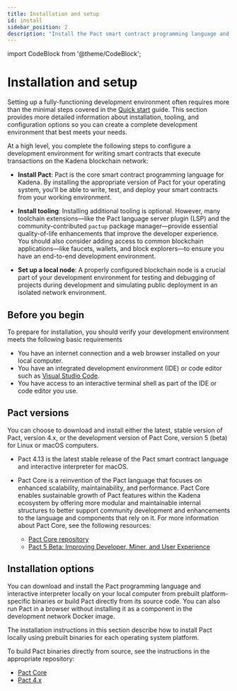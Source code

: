```yaml
---
title: Installation and setup
id: install
sidebar_position: 2
description: "Install the Pact smart contract programming language and set up tooling for your development environment."
---
```


import CodeBlock from '@theme/CodeBlock';

# Installation and setup

Setting up a fully-functioning development environment often requires more than the minimal steps covered in the [Quick start](../quickstart) guide.
This section provides more detailed information about installation, tooling, and configuration options so you can create a complete development environment that best meets your needs.

At a high level, you complete the following steps to configure a development environment for writing smart contracts that execute transactions on the Kadena blockchain network:

- **Install Pact**: Pact is the core smart contract programming language for Kadena. By installing the appropriate version of Pact for your operating system, you'll be able to write, test, and deploy your smart contracts from your working environment.

- **Install tooling**: Installing additional tooling is optional. However, many toolchain extensions—like the Pact language server plugin (LSP) and the community-contributed `pactup` package manager—provide essential quality-of-life enhancements that improve the developer experience. You should also consider adding access to common blockchain applications—like faucets, wallets, and block explorers—to ensure you have an end-to-end development environment.

- **Set up a local node**: A properly configured blockchain node is a crucial part of your development environment for testing and debugging of projects during development and simulating public deployment in an isolated network environment.

## Before you begin

To prepare for installation, you should verify your development environment meets the following basic requirements

- You have an internet connection and a web browser installed on your local computer.
- You have an integrated development environment (IDE) or code editor such as [Visual Studio Code](https://code.visualstudio.com/download).
- You have access to an interactive terminal shell as part of the IDE or code editor you use.

## Pact versions

You can choose to download and install either the latest, stable version of Pact, version 4.x, or the development version of Pact Core, version 5 (beta) for Linux or macOS computers.

- Pact 4.13 is the latest stable release of the Pact smart contract language and interactive interpreter for macOS.
- Pact Core is a reinvention of the Pact language that focuses on enhanced scalability, maintainability, and performance.
  Pact Core enables sustainable growth of Pact features within the Kadena ecosystem by offering more modular and maintainable internal structures to better support community development and enhancements to the language and components that rely on it.
  For more information about Pact Core, see the following resources:

  - [Pact Core repository](https://github.com/kadena-io/pact-5)
  - [Pact 5 Beta: Improving Developer, Miner, and User Experience](https://www.kadena.io/perspectives/pact-5-beta)

## Installation options

You can download and install the Pact programming language and interactive interpreter locally on your local computer from prebuilt platform-specific binaries or build Pact directly from its source code. 
You can also run Pact in a browser without installing it as a component in the development network Docker image.

The installation instructions in this section describe how to install Pact locally using prebuilt binaries for each operating system platform.

To build Pact binaries directly from source, see the instructions in the appropriate repository:

- [Pact Core](https://github.com/kadena-io/pact-5/releases/tag/development-latest)
- [Pact 4.x](https://github.com/kadena-io/pact?tab=readme-ov-file#building-from-source)

<!--
To build Pact binaries directly from source, download the source code from [Pact Releases](https://github.com/kadena-io/pact/releases), then use Homebrew, Cabal from the Haskell toolchain, or the Nix package manager to build Pact. 
For more information about the dependencies and tools for building from the source code, see [Building from source](https://github.com/kadena-io/pact?tab=readme-ov-file#building-from-source).
-->
